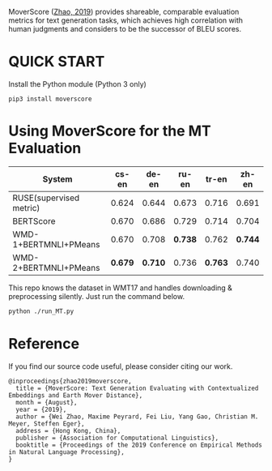 
MoverScore ([Zhao, 2019](https://arxiv.org/pdf/1909.02622.pdf)) provides shareable, comparable evaluation metrics for text generation tasks, which achieves high correlation with human judgments and considers to be the successor of BLEU scores.

# QUICK START

Install the Python module (Python 3 only)

    pip3 install moverscore

# Using MoverScore for the MT Evaluation

System                  | cs-en | de-en | ru-en | tr-en | zh-en
----------------------- | :------: | :----------: | :------: | :------: | :------:
RUSE(supervised metric) | 0.624 | 0.644 | 0.673 | 0.716 | 0.691 | 0.685 
BERTScore               | 0.670 | 0.686 | 0.729 | 0.714 | 0.704 | 0.719 
WMD-1+BERTMNLI+PMeans   | 0.670    | 0.708     | **0.738** | 0.762| **0.744**
WMD-2+BERTMNLI+PMeans   | **0.679** | **0.710**     | 0.736 | **0.763**| 0.740

This repo knows the dataset in WMT17 and handles downloading & preprocessing silently. Just run the command below.

```bash
python ./run_MT.py
```

# Reference
If you find our source code useful, please consider citing our work.
```
@inproceedings{zhao2019moverscore,
  title = {MoverScore: Text Generation Evaluating with Contextualized Embeddings and Earth Mover Distance},
  month = {August},
  year = {2019},
  author = {Wei Zhao, Maxime Peyrard, Fei Liu, Yang Gao, Christian M. Meyer, Steffen Eger},
  address = {Hong Kong, China},
  publisher = {Association for Computational Linguistics},
  booktitle = {Proceedings of the 2019 Conference on Empirical Methods in Natural Language Processing},
}
```
